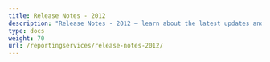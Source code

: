 ```yaml
---
title: Release Notes - 2012
description: "Release Notes - 2012 – learn about the latest updates and fixes."
type: docs
weight: 70
url: /reportingservices/release-notes-2012/
---
```



